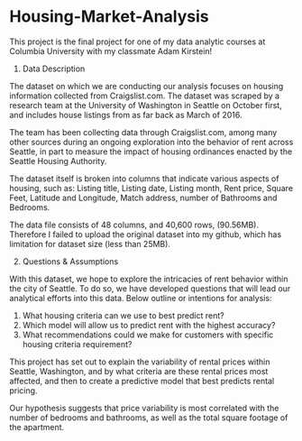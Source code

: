 # Housing-Market-Analysis

This project is the final project for one of my data analytic courses at Columbia University with my classmate Adam Kirstein!


1. Data Description

The dataset on which we are conducting our analysis focuses on housing information collected from Craigslist.com. 
The dataset was scraped by a research team at the University of Washington in Seattle on October first, 
and includes house listings from as far back as March of 2016. 

The team has been collecting data through Craigslist.com, 
among many other sources during an ongoing exploration into the behavior of rent across Seattle, 
in part to measure the impact of housing ordinances enacted by the Seattle Housing Authority. 

The dataset itself is broken into columns that indicate various aspects of housing, 
such as: Listing title, Listing date, Listing month, Rent price, Square Feet, Latitude and Longitude, Match address, 
number of Bathrooms and Bedrooms. 

The data file consists of 48 columns, and 40,600 rows, (90.56MB). 
Therefore I failed to upload the original dataset into my github, which has limitation for dataset size (less than 25MB).


2. Questions & Assumptions

With this dataset, we hope to explore the intricacies of rent behavior within the city of Seattle. To do so, we have developed questions that will lead our analytical efforts into this data. Below outline or intentions for analysis: 
1) What housing criteria can we use to best predict rent?
2) Which model will allow us to predict rent with the highest accuracy? 
3) What recommendations could we make for customers with specific housing criteria requirement? 

This project has set out to explain the variability of rental prices within Seattle, Washington, 
and by what criteria are these rental prices most affected, and then to create a predictive model 
that best predicts rental pricing. 

Our hypothesis suggests that price variability is most correlated 
with the number of bedrooms and bathrooms, as well as the total square footage of the apartment. 

